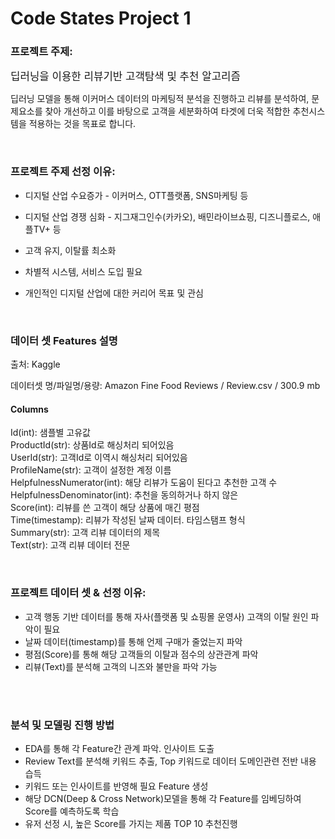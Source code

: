 # Code States Project 1
### 프로젝트 주제: 

<big>딥러닝을 이용한 리뷰기반 고객탐색 및 추천 알고리즘</big>

딥러닝 모델을 통해 이커머스 데이터의 마케팅적 분석을 진행하고 리뷰를 분석하여, 문제요소를 찾아 개선하고 이를 바탕으로 고객을 세분화하여 타겟에 더욱 적합한 추천시스템을 적용하는 것을 목표로 합니다.

<br>

### 프로젝트 주제 선정 이유:

* 디지털 산업 수요증가 - 이커머스, OTT플랫폼, SNS마케팅 등

* 디지털 산업 경쟁 심화 - 지그재그인수(카카오), 배민라이브쇼핑, 디즈니플로스, 애플TV+ 등 

* 고객 유지, 이탈률 최소화

* 차별적 시스템, 서비스 도입 필요

* 개인적인 디지털 산업에 대한 커리어 목표 및 관심

<br>

### 데이터 셋 Features 설명

출처: Kaggle  

데이터셋 명/파일명/용량: Amazon Fine Food Reviews / Review.csv / 300.9 mb  

#### Columns

Id(int): 샘플별 고유값  
ProductId(str): 상품Id로 해싱처리 되어있음  
UserId(str): 고객Id로 이역시 해싱처리 되어있음  
ProfileName(str): 고객이 설정한 계정 이름  
HelpfulnessNumerator(int): 해당 리뷰가 도움이 된다고 추천한 고객 수  
HelpfulnessDenominator(int): 추천을 동의하거나 하지 않은   
Score(int): 리뷰를 쓴 고객이 해당 상품에 매긴 평점  
Time(timestamp): 리뷰가 작성된 날짜 데이터. 타임스탬프 형식  
Summary(str): 고객 리뷰 데이터의 제목  
Text(str): 고객 리뷰 데이터 전문  

<br>

### 프로젝트 데이터 셋 & 선정 이유:

* 고객 행동 기반 데이터를 통해 자사(플랫폼 및 쇼핑몰 운영사) 고객의 이탈 원인 파악이 필요  
* 날짜 데이터(timestamp)를 통해 언제 구매가 줄었는지 파악  
* 평점(Score)를 통해 해당 고객들의 이탈과 점수의 상관관계 파악  
* 리뷰(Text)를 분석해 고객의 니즈와 불만을 파악 가능  

<br>

<br>

### 분석 및 모델링 진행 방법

* EDA를 통해 각 Feature간 관계 파악. 인사이트 도출  
* Review Text를 분석해 키워드 추출, Top 키워드로 데이터 도메인관련 전반 내용 습득  
* 키워드 또는 인사이트를 반영해 필요 Feature 생성  
* 해당 DCN(Deep & Cross Network)모델을 통해 각 Feature를 임베딩하여 Score를 예측하도록 학습  
* 유저 선정 시, 높은 Score를 가지는 제품 TOP 10 추천진행  










